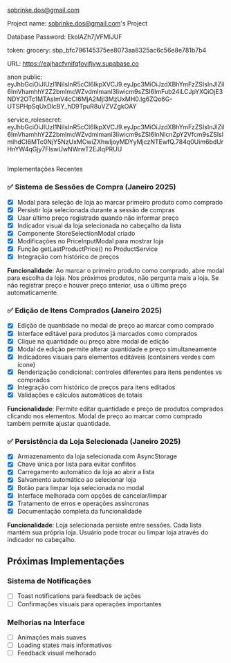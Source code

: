 

sobrinke.dos@gmail.com

Project name: sobrinke.dos@gmail.com's Project

Database Password: EkolAZh7jVFMlJUF

token: 
grocery: sbp_bfc796145375ee8073aa8325ac6c56e8e781b7b4

URL: https://eajhacfvnifqfovifjyw.supabase.co

anon public: eyJhbGciOiJIUzI1NiIsInR5cCI6IkpXVCJ9.eyJpc3MiOiJzdXBhYmFzZSIsInJlZiI6ImVhamhhY2Z2bmlmcWZvdmlmanl3Iiwicm9sZSI6ImFub24iLCJpYXQiOjE3NDY2OTc1MTAsImV4cCI6MjA2MjI3MzUxMH0.Ig6ZQo6G-UTSPHpSqUxDIcBY_hD9TpuR8uVZVZgkOAY

service_rolesecret: eyJhbGciOiJIUzI1NiIsInR5cCI6IkpXVCJ9.eyJpc3MiOiJzdXBhYmFzZSIsInJlZiI6ImVhamhhY2Z2bmlmcWZvdmlmanl3Iiwicm9sZSI6InNlcnZpY2Vfcm9sZSIsImlhdCI6MTc0NjY5NzUxMCwiZXhwIjoyMDYyMjczNTEwfQ.784q0Uim6bdUrHnYW4qGjy7FlswUwNWrwT2EJIqPRUU
## 
Implementações Recentes

### ✅ Sistema de Sessões de Compra (Janeiro 2025)
- [x] Modal para seleção de loja ao marcar primeiro produto como comprado
- [x] Persistir loja selecionada durante a sessão de compras
- [x] Usar último preço registrado quando não informar preço
- [x] Indicador visual da loja selecionada no cabeçalho da lista
- [x] Componente StoreSelectionModal criado
- [x] Modificações no PriceInputModal para mostrar loja
- [x] Função getLastProductPrice() no ProductService
- [x] Integração com histórico de preços

**Funcionalidade**: Ao marcar o primeiro produto como comprado, abre modal para escolha da loja. Nos próximos produtos, não pergunta mais a loja. Se não registrar preço e houver preço anterior, usa o último preço automaticamente.

### ✅ Edição de Itens Comprados (Janeiro 2025)
- [x] Edição de quantidade no modal de preço ao marcar como comprado
- [x] Interface editável para produtos já marcados como comprados
- [x] Clique na quantidade ou preço abre modal de edição
- [x] Modal de edição permite alterar quantidade e preço simultaneamente
- [x] Indicadores visuais para elementos editáveis (containers verdes com ícone)
- [x] Renderização condicional: controles diferentes para itens pendentes vs comprados
- [x] Integração com histórico de preços para itens editados
- [x] Validações e cálculos automáticos de totais

**Funcionalidade**: Permite editar quantidade e preço de produtos comprados clicando nos elementos. Modal de preço ao marcar como comprado também permite ajustar quantidade.

### ✅ Persistência da Loja Selecionada (Janeiro 2025)
- [x] Armazenamento da loja selecionada com AsyncStorage
- [x] Chave única por lista para evitar conflitos
- [x] Carregamento automático da loja ao abrir a lista
- [x] Salvamento automático ao selecionar loja
- [x] Botão para limpar loja selecionada no modal
- [x] Interface melhorada com opções de cancelar/limpar
- [x] Tratamento de erros e operações assíncronas
- [x] Documentação completa da funcionalidade

**Funcionalidade**: Loja selecionada persiste entre sessões. Cada lista mantém sua própria loja. Usuário pode trocar ou limpar loja através do indicador no cabeçalho.

## Próximas Implementações

### Sistema de Notificações
- [ ] Toast notifications para feedback de ações
- [ ] Confirmações visuais para operações importantes

### Melhorias na Interface
- [ ] Animações mais suaves
- [ ] Loading states mais informativos
- [ ] Feedback visual melhorado